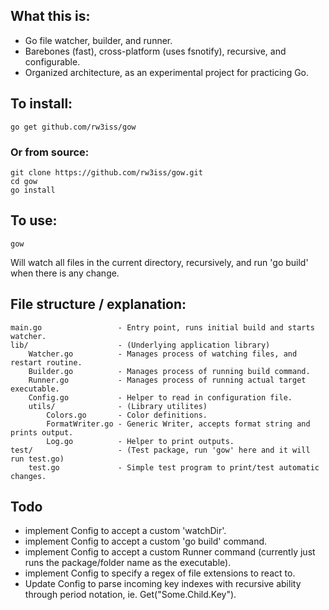 ## What this is:

- Go file watcher, builder, and runner. 
- Barebones (fast), cross-platform (uses fsnotify), recursive, and configurable.
- Organized architecture, as an experimental project for practicing Go.


## To install:
```
go get github.com/rw3iss/gow
```

### Or from source:
```
git clone https://github.com/rw3iss/gow.git
cd gow
go install
```

## To use:
```
gow
```

Will watch all files in the current directory, recursively, and run 'go build' when there is any change.


## File structure / explanation:
```
main.go                 - Entry point, runs initial build and starts watcher.
lib/                    - (Underlying application library)
    Watcher.go          - Manages process of watching files, and restart routine.
    Builder.go          - Manages process of running build command.
    Runner.go           - Manages process of running actual target executable. 
    Config.go           - Helper to read in configuration file.
    utils/              - (Library utilites)
        Colors.go       - Color definitions.
        FormatWriter.go - Generic Writer, accepts format string and prints output.
        Log.go          - Helper to print outputs.
test/                   - (Test package, run 'gow' here and it will run test.go)
    test.go             - Simple test program to print/test automatic changes.
```

 ## Todo
 - implement Config to accept a custom 'watchDir'.
 - implement Config to accept a custom 'go build' command.
 - implement Config to accept a custom Runner command (currently just runs the package/folder name as the executable).
 - implement Config to specify a regex of file extensions to react to.
 - Update Config to parse incoming key indexes with recursive ability through period notation, ie. Get("Some.Child.Key").